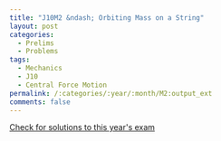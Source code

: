 ```yaml
---
title: "J10M2 &ndash; Orbiting Mass on a String"
layout: post
categories:
  - Prelims
  - Problems
tags:
  - Mechanics
  - J10
  - Central Force Motion
permalink: /:categories/:year/:month/M2:output_ext
comments: false
---
```

<object data="2010J2M.pdf" type="application/pdf" width="100%" height="500"></object>
<div class="message"><a href='https://princetonprelim.com/prelim/24/'>Check for solutions to this year's exam</a></div>